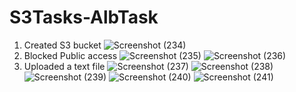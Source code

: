 # S3Tasks-AlbTask
1) Created S3 bucket
![Screenshot (234)](https://github.com/cloudmoh/S3Tasks-AlbTask/assets/126796948/8ea5361f-ec4b-4245-89fa-0b72dd63e25f)
2) Blocked Public access
![Screenshot (235)](https://github.com/cloudmoh/S3Tasks-AlbTask/assets/126796948/5a58925a-3339-4fb4-b28d-41173bbcd39b)
![Screenshot (236)](https://github.com/cloudmoh/S3Tasks-AlbTask/assets/126796948/abe8e93f-1578-4b89-b308-c1320b778c16)
3) Uploaded a text file 
![Screenshot (237)](https://github.com/cloudmoh/S3Tasks-AlbTask/assets/126796948/87c230ee-2595-4c4e-b433-d4e1fe278243)
![Screenshot (238)](https://github.com/cloudmoh/S3Tasks-AlbTask/assets/126796948/f642595b-e052-4484-ab13-a41a82d6b9d1)
![Screenshot (239)](https://github.com/cloudmoh/S3Tasks-AlbTask/assets/126796948/42bf86d4-bb63-4ef5-8ce2-a0db64cf0873)
![Screenshot (240)](https://github.com/cloudmoh/S3Tasks-AlbTask/assets/126796948/503922d1-31ce-48c8-8970-816ff3a7da76)
![Screenshot (241)](https://github.com/cloudmoh/S3Tasks-AlbTask/assets/126796948/363feae5-b39c-4edb-9ab2-483e553c2b15)
